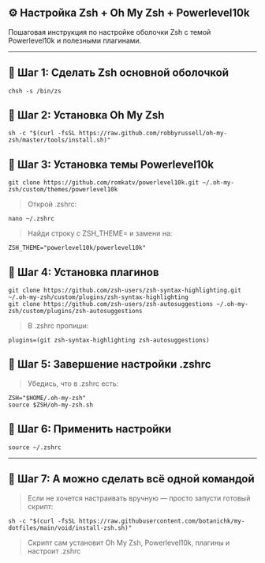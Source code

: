 ## ⚙️ Настройка Zsh + Oh My Zsh + Powerlevel10k

Пошаговая инструкция по настройке оболочки Zsh с темой Powerlevel10k и полезными плагинами.

---

## 🐧 Шаг 1: Сделать Zsh основной оболочкой

```
chsh -s /bin/zs
```
## 🐧 Шаг 2: Установка Oh My Zsh

```
sh -c "$(curl -fsSL https://raw.github.com/robbyrussell/oh-my-zsh/master/tools/install.sh)"
```
## 🐧 Шаг 3: Установка темы Powerlevel10k

```
git clone https://github.com/romkatv/powerlevel10k.git ~/.oh-my-zsh/custom/themes/powerlevel10k
```
> Открой .zshrc:

```
nano ~/.zshrc
```
> Найди строку с ZSH_THEME= и замени на:

```
ZSH_THEME="powerlevel10k/powerlevel10k"
```
## 🐧 Шаг 4: Установка плагинов

```
git clone https://github.com/zsh-users/zsh-syntax-highlighting.git ~/.oh-my-zsh/custom/plugins/zsh-syntax-highlighting
git clone https://github.com/zsh-users/zsh-autosuggestions ~/.oh-my-zsh/custom/plugins/zsh-autosuggestions
```

>В .zshrc пропиши:

```
plugins=(git zsh-syntax-highlighting zsh-autosuggestions)
```

## 🐧 Шаг 5: Завершение настройки .zshrc
> Убедись, что в .zshrc есть:

```
ZSH="$HOME/.oh-my-zsh"
source $ZSH/oh-my-zsh.sh
```
## 🐧 Шаг 6: Применить настройки

```
source ~/.zshrc
```
---
## 🐧 Шаг 7: А можно сделать всё одной командой
> Если не хочется настраивать вручную — просто запусти готовый скрипт:
```
sh -c "$(curl -fsSL https://raw.githubusercontent.com/botanichk/my-dotfiles/main/void/install-zsh.sh)"
```
> Скрипт сам установит Oh My Zsh, Powerlevel10k, плагины и настроит .zshrc
